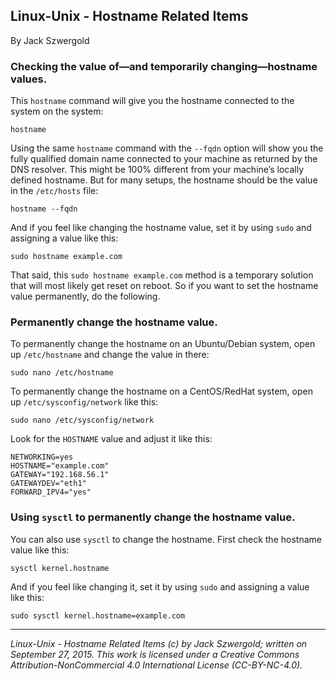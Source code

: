 ## Linux-Unix - Hostname Related Items

By Jack Szwergold

### Checking the value of—and temporarily changing—hostname values.

This `hostname` command will give you the hostname connected to the system on the system:

    hostname

Using the same `hostname` command with the `--fqdn` option will show you the fully qualified domain name connected to your machine as returned by the DNS resolver. This might be 100% different from your machine’s locally defined hostname. But for many setups, the hostname should be the value in the `/etc/hosts` file:

    hostname --fqdn

And if you feel like changing the hostname value, set it by using `sudo` and assigning a value like this:

    sudo hostname example.com

That said, this `sudo hostname example.com` method is a temporary solution that will most likely get reset on reboot. So if you want to set the hostname value permanently, do the following.

### Permanently change the hostname value.

To permanently change the hostname on an Ubuntu/Debian system, open up `/etc/hostname` and change the value in there:

    sudo nano /etc/hostname

To permanently change the hostname on a CentOS/RedHat system, open up `/etc/sysconfig/network` like this:

    sudo nano /etc/sysconfig/network

Look for the `HOSTNAME` value and adjust it like this:

	NETWORKING=yes
	HOSTNAME="example.com"
	GATEWAY="192.168.56.1"
	GATEWAYDEV="eth1"
	FORWARD_IPV4="yes"

### Using `sysctl` to permanently change the hostname value.

You can also use `sysctl` to change the hostname. First check the hostname value like this:

    sysctl kernel.hostname

And if you feel like changing it, set it by using `sudo` and assigning a value like this:

    sudo sysctl kernel.hostname=example.com

***

*Linux-Unix - Hostname Related Items (c) by Jack Szwergold; written on September 27, 2015. This work is licensed under a Creative Commons Attribution-NonCommercial 4.0 International License (CC-BY-NC-4.0).*



